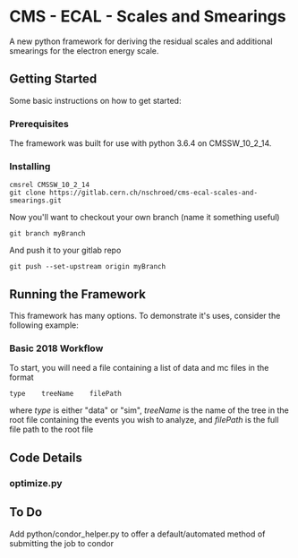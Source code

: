 # CMS - ECAL - Scales and Smearings

A new python framework for deriving the residual scales and additional smearings for the electron energy scale.

## Getting Started

Some basic instructions on how to get started:

### Prerequisites

The framework was built for use with python 3.6.4 on CMSSW_10_2_14.

### Installing

```
cmsrel CMSSW_10_2_14
git clone https://gitlab.cern.ch/nschroed/cms-ecal-scales-and-smearings.git
```
Now you'll want to checkout your own branch (name it something useful)
```
git branch myBranch
```
And push it to your gitlab repo
```
git push --set-upstream origin myBranch
```

## Running the Framework

This framework has many options. To demonstrate it's uses, consider the following example:

### Basic 2018 Workflow

To start, you will need a file containing a list of data and mc files in the format 
```
type	treeName	filePath
```
where *type* is either "data" or "sim", *treeName* is the name of the tree in the root file containing the events you wish to analyze, and *filePath* is the full file path to the root file 

## Code Details

### optimize.py

## To Do
Add python/condor_helper.py to offer a default/automated method of submitting the job to condor
